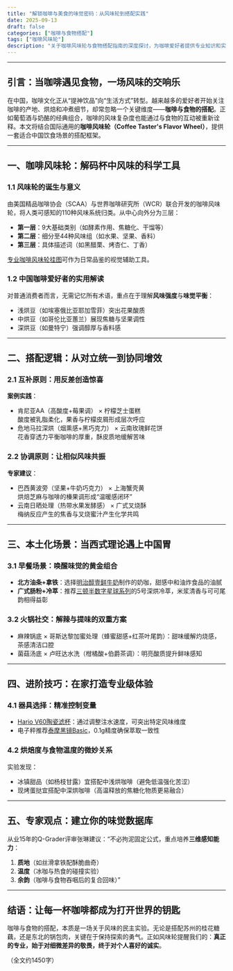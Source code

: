 ```yaml
---
title: "解锁咖啡与美食的味觉密码：从风味轮到搭配实践"
date: 2025-09-13
draft: false
categories: ["咖啡与食物搭配"]
tags: ["咖啡风味轮"]
description: "关于咖啡风味轮与食物搭配指南的深度探讨，为咖啡爱好者提供专业知识和实用指南。"
---
```


---

## 引言：当咖啡遇见食物，一场风味的交响乐  
在中国，咖啡文化正从“提神饮品”向“生活方式”转型。越来越多的爱好者开始关注咖啡的产地、烘焙和冲煮细节，却常忽略一个关键维度——**咖啡与食物的搭配**。正如葡萄酒与奶酪的经典组合，咖啡的风味复杂度也能通过与食物的互动被重新诠释。本文将结合国际通用的**咖啡风味轮（Coffee Taster's Flavor Wheel）**，提供一套适合中国饮食场景的搭配框架。

---

## 一、咖啡风味轮：解码杯中风味的科学工具  
### 1.1 风味轮的诞生与意义  
由美国精品咖啡协会（SCAA）与世界咖啡研究所（WCR）联合开发的咖啡风味轮，将人类可感知的110种风味系统归类。从中心向外分为三层：  
- **第一层**：9大基础类别（如酵素作用、焦糖化、干馏等）  
- **第二层**：细分至44种风味组（如水果、坚果、香料）  
- **第三层**：具体描述词（如黑醋栗、烤杏仁、丁香）  

[专业咖啡风味轮挂图](https://www.amazon.com/s?k=%E4%B8%93%E4%B8%9A%E5%92%96%E5%95%A1%E9%A3%8E%E5%91%B3%E8%BD%AE%E6%8C%82%E5%9B%BE&tag=coffeeprism-20)可作为日常品鉴的视觉辅助工具。

### 1.2 中国咖啡爱好者的实用解读  
对普通消费者而言，无需记忆所有术语，重点在于理解**风味强度**与**味觉平衡**：  
- 浅烘豆（如埃塞俄比亚耶加雪菲）突出花果酸质  
- 中烘豆（如哥伦比亚蕙兰）展现焦糖与坚果调性  
- 深烘豆（如曼特宁）强调醇厚与香料感  

---

## 二、搭配逻辑：从对立统一到协同增效  
### 2.1 互补原则：用反差创造惊喜  
**案例实践**：  
- 肯尼亚AA（高酸度+莓果调） × 柠檬芝士蛋糕  
酸度被乳脂柔化，果香与柠檬皮屑形成层次呼应  
- 危地马拉深烘（烟熏感+黑巧克力） × 云南玫瑰鲜花饼  
花香穿透力平衡咖啡的厚重，酥皮质地缓解苦味  

### 2.2 协调原则：让相似风味共振  
**专家建议**：  
- 巴西黄波旁（坚果+牛奶巧克力） × 上海蟹壳黄  
烘焙芝麻与咖啡的榛果调形成“温暖感闭环”  
- 云南日晒处理（热带水果发酵感） × 广式叉烧酥  
梅纳反应产生的焦香与叉烧蜜汁产生化学共鸣  

---

## 三、本土化场景：当西式理论遇上中国胃  
### 3.1 早餐场景：唤醒味觉的黄金组合  
- **北方油条+拿铁**：选择[明治醇壹鲜牛奶](https://www.amazon.com/s?k=%E6%98%8E%E6%B2%BB%E9%86%87%E5%A3%B9%E9%B2%9C%E7%89%9B%E5%A5%B6&tag=coffeeprism-20)制作的奶咖，甜感中和油炸食品的油腻  
- **广式肠粉+冷萃**：推荐[三顿半数字星球系列](https://www.amazon.com/s?k=%E4%B8%89%E9%A1%BF%E5%8D%8A%E6%95%B0%E5%AD%97%E6%98%9F%E7%90%83%E7%B3%BB%E5%88%97&tag=coffeeprism-20)的5号深烘冷萃，米浆清香与可可尾韵相得益彰  

### 3.2 火锅社交：解辣与提味的双重方案  
- 麻辣锅底 × 哥斯达黎加蜜处理（蜂蜜甜感+红茶叶尾韵）：甜味缓解灼烧感，茶感清洁口腔  
- 菌菇汤底 × 卢旺达水洗（柑橘酸+伯爵茶调）：明亮酸质提升鲜味感知  

---

## 四、进阶技巧：在家打造专业级体验  
### 4.1 器具选择：精准控制变量  
- [Hario V60陶瓷滤杯](https://www.amazon.com/s?k=Hario%20V60%E9%99%B6%E7%93%B7%E6%BB%A4%E6%9D%AF&tag=coffeeprism-20)：通过调整注水速度，可突出特定风味维度  
- 电子秤推荐[泰摩黑镜Basic](https://www.amazon.com/s?k=%E6%B3%B0%E6%91%A9%E9%BB%91%E9%95%9CBasic&tag=coffeeprism-20)，0.1g精度确保萃取一致性  

### 4.2 烘焙度与食物温度的微妙关系  
实验发现：  
- 冰镇甜品（如杨枝甘露）宜搭配中浅烘咖啡（避免低温强化苦涩）  
- 现烤蛋挞宜搭配中深烘咖啡（高温释放的焦糖化物质更易融合）  

---

## 五、专家观点：建立你的味觉数据库  
从业15年的Q-Grader评审张琳建议：“不必拘泥固定公式，重点培养**三维感知能力**：  
1. **质地**（如丝滑拿铁配酥脆曲奇）  
2. **温度**（冰咖与热食的碰撞实验）  
3. **余韵**（咖啡与食物吞咽后的复合回味）”  

---

## 结语：让每一杯咖啡都成为打开世界的钥匙  
咖啡与食物的搭配，本质是一场关于风味的民主实验。无论是搭配苏州的桂花糖藕，还是东北的锅包肉，关键在于保持探索的勇气。正如风味轮提醒我们的：**真正的专业，始于对细微差异的敬畏，终于对个人喜好的诚实**。  

（全文约1450字）
